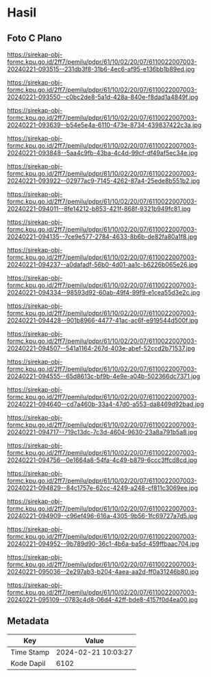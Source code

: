 # Hasil

## Foto C Plano

https://sirekap-obj-formc.kpu.go.id/2ff7/pemilu/pdpr/61/10/02/20/07/6110022007003-20240221-093515--231db3f8-31b6-4ec6-af95-e136bb1b89ed.jpg

https://sirekap-obj-formc.kpu.go.id/2ff7/pemilu/pdpr/61/10/02/20/07/6110022007003-20240221-093550--c0bc2de8-5a1d-428a-840e-f8dad1a4849f.jpg

https://sirekap-obj-formc.kpu.go.id/2ff7/pemilu/pdpr/61/10/02/20/07/6110022007003-20240221-093639--b54e5e4a-6110-473e-8734-439837422c3a.jpg

https://sirekap-obj-formc.kpu.go.id/2ff7/pemilu/pdpr/61/10/02/20/07/6110022007003-20240221-093848--5aa4c9fb-43ba-4c4d-99cf-df49af5ec34e.jpg

https://sirekap-obj-formc.kpu.go.id/2ff7/pemilu/pdpr/61/10/02/20/07/6110022007003-20240221-093922--02977ac9-7145-4262-87a4-25ede8b551b2.jpg

https://sirekap-obj-formc.kpu.go.id/2ff7/pemilu/pdpr/61/10/02/20/07/6110022007003-20240221-094011--8fe14212-b853-421f-868f-9321b949fc81.jpg

https://sirekap-obj-formc.kpu.go.id/2ff7/pemilu/pdpr/61/10/02/20/07/6110022007003-20240221-094135--7ce9e577-2784-4633-8b6b-de82fa80a1f8.jpg

https://sirekap-obj-formc.kpu.go.id/2ff7/pemilu/pdpr/61/10/02/20/07/6110022007003-20240221-094237--a0dafadf-56b0-4d01-aa1c-b6226b065e26.jpg

https://sirekap-obj-formc.kpu.go.id/2ff7/pemilu/pdpr/61/10/02/20/07/6110022007003-20240221-094334--98593d92-60ab-49f4-99f9-e1cea55d3e2c.jpg

https://sirekap-obj-formc.kpu.go.id/2ff7/pemilu/pdpr/61/10/02/20/07/6110022007003-20240221-094428--901b8966-4477-41ac-ac6f-e919544d500f.jpg

https://sirekap-obj-formc.kpu.go.id/2ff7/pemilu/pdpr/61/10/02/20/07/6110022007003-20240221-094507--541a1164-267d-403e-abef-52ccd2b71537.jpg

https://sirekap-obj-formc.kpu.go.id/2ff7/pemilu/pdpr/61/10/02/20/07/6110022007003-20240221-094555--65d8613c-bf9b-4e9e-a04b-502366dc7371.jpg

https://sirekap-obj-formc.kpu.go.id/2ff7/pemilu/pdpr/61/10/02/20/07/6110022007003-20240221-094640--cd7a460b-33a4-47d0-a553-da8469d92bad.jpg

https://sirekap-obj-formc.kpu.go.id/2ff7/pemilu/pdpr/61/10/02/20/07/6110022007003-20240221-094717--719c13dc-7c3d-4604-9630-23a8a791b5a8.jpg

https://sirekap-obj-formc.kpu.go.id/2ff7/pemilu/pdpr/61/10/02/20/07/6110022007003-20240221-094756--0e1664a8-54fa-4c49-b879-6ccc3ffcd8cd.jpg

https://sirekap-obj-formc.kpu.go.id/2ff7/pemilu/pdpr/61/10/02/20/07/6110022007003-20240221-094829--84c1757e-62cc-4249-a248-cf811c3069ee.jpg

https://sirekap-obj-formc.kpu.go.id/2ff7/pemilu/pdpr/61/10/02/20/07/6110022007003-20240221-094909--c96ef496-616a-4305-9b56-1fc69727a7d5.jpg

https://sirekap-obj-formc.kpu.go.id/2ff7/pemilu/pdpr/61/10/02/20/07/6110022007003-20240221-094952--9b789d90-36c1-4b6a-ba5d-459ffbaac704.jpg

https://sirekap-obj-formc.kpu.go.id/2ff7/pemilu/pdpr/61/10/02/20/07/6110022007003-20240221-095036--2e297ab3-b204-4aea-aa2d-ff0a31246b80.jpg

https://sirekap-obj-formc.kpu.go.id/2ff7/pemilu/pdpr/61/10/02/20/07/6110022007003-20240221-095109--0783c4d8-06d4-42ff-bde8-4157f0d4ea00.jpg


## Metadata

| Key        | Value               |
| ---------- | ------------------- |
| Time Stamp | 2024-02-21 10:03:27 |
| Kode Dapil | 6102                |



